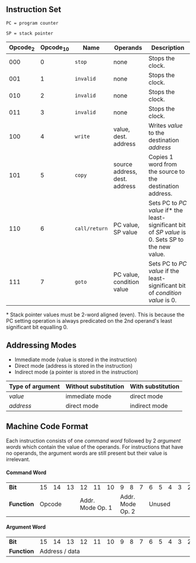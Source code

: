 ## Instruction Set
`PC = program counter`

`SP = stack pointer`

| Opcode<sub>2</sub> | Opcode<sub>10</sub> | Name | Operands | Description |
| ------------------ | ------------------- | ---- | --------- | ----------- |
| 000 | 0 | `stop` | none | Stops the clock. |
| 001 | 1 | `invalid` | none | Stops the clock. |
| 010 | 2 | `invalid` | none | Stops the clock. |
| 011 | 3 | `invalid` | none | Stops the clock. |
| 100 | 4 | `write` | value, dest. address | Writes *value* to the destination *address* |
| 101 | 5 | `copy` | source address, dest. address | Copies 1 word from the source to the destination address. |
| 110 | 6 | `call/return` | PC value, SP value | Sets PC to *PC value* if\* the least-significant bit of *SP value* is 0. Sets SP to the new value. |
| 111 | 7 | `goto` | PC value, condition value | Sets PC to *PC value* if the least-significant bit of *condition value* is 0. |


\* Stack pointer values must be 2-word aligned (even).
This is because the PC setting operation is always predicated on the 2nd operand's least significant bit equalling 0.

## Addressing Modes

- Immediate mode (value is stored in the instruction)
- Direct mode (address is stored in the instruction)
- Indirect mode (a pointer is stored in the instruction)

| Type of argument | Without substitution | With substitution |
| --- | --- | --- |
| *value* | immediate mode | direct mode |
| *address* | direct mode | indirect mode |


## Machine Code Format
Each instruction consists of one *command word*  followed by 2 *argument words* which contain the value of the operands.
For instructions that have no operands, the argument words are still present but their value is irrelevant.

#### Command Word
<table>
  <tr>
    <td><b>Bit</b></td><td>15</td><td>14</td><td>13</td><td>12</td><td>11</td><td>10</td><td>9</td><td>8</td><td>7</td><td>6</td><td>5</td><td>4</td><td>3</td><td>2</td><td>1</td><td>0</td>
  </tr><tr>
    <td><b>Function</b></td><td colspan="3">Opcode</td>
    <td colspan="3">Addr.<br>Mode Op. 1</td>
    <td colspan="3">Addr.<br>Mode Op. 2</td>
    <td colspan="11">Unused</td>
  </tr>
</table>

#### Argument Word
<table>
  <tr>
    <td><b>Bit</b></td><td>15</td><td>14</td><td>13</td><td>12</td><td>11</td><td>10</td><td>9</td><td>8</td><td>7</td><td>6</td><td>5</td><td>4</td><td>3</td><td>2</td><td>1</td><td>0</td>
  </tr><tr>
    <td><b>Function</b></td>
    <td colspan="16">Address / data</td>
  </tr>
</table>
